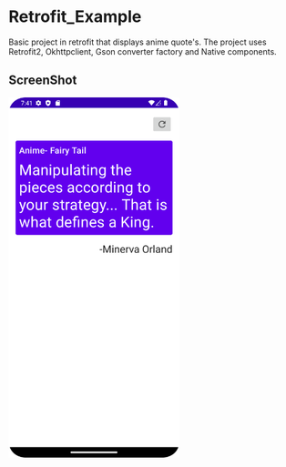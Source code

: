 # Retrofit_Example
Basic project in retrofit that displays anime quote's.
The project uses Retrofit2, Okhttpclient, Gson converter factory and Native components.
<p float = "left">
<H2>ScreenShot</H2>
<Img src = "https://github.com/goputtanz/Retrofit_Example/blob/master/Screenshot_20220912_194128.png" width = "300"/>
</p>
